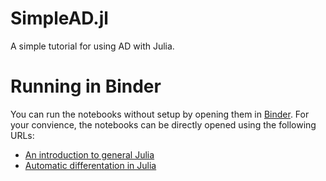 # SimpleAD.jl
A simple tutorial for using AD with Julia. 

# Running in Binder
You can run the notebooks without setup by opening them in [Binder](https://mybinder.org). For your convience, the notebooks can be directly opened using the following URLs:

 * [An introduction to general Julia](https://mybinder.org/v2/gh/sintefmath/SimpleAD.jl/HEAD?labpath=notebooks%2Fjulia_presentation.ipynb)
 * [Automatic differentation in Julia](https://mybinder.org/v2/gh/sintefmath/SimpleAD.jl/HEAD?labpath=notebooks%2Fsimple_ad.ipynb)
